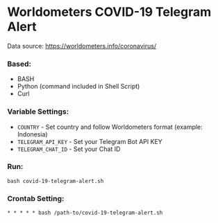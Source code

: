 # Worldometers COVID-19 Telegram Alert

Data source: <https://worldometers.info/coronavirus/>

### Based:
- BASH
- Python (command included in Shell Script)
- Curl

### Variable Settings:
- `COUNTRY` - Set country and follow Worldometers format (example: Indonesia)
- `TELEGRAM_API_KEY` - Set your Telegram Bot API KEY
- `TELEGRAM_CHAT_ID` - Set your Chat ID

### Run:
```
bash covid-19-telegram-alert.sh
```

### Crontab Setting:
```
* * * * * bash /path-to/covid-19-telegram-alert.sh
```
